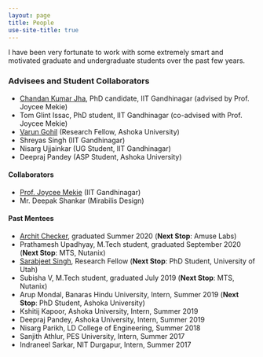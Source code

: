 ```yaml
---
layout: page
title: People
use-site-title: true
---
```


I have been very fortunate to work with some extremely smart and 
motivated graduate and undergraduate students over the past few years.

### Advisees and Student Collaborators
* <a href="https://chajha.github.io/">Chandan Kumar Jha</a>, PhD candidate, IIT Gandhinagar (advised by Prof. Joycee Mekie)
* Tom Glint Issac, PhD student, IIT Gandhinagar (co-advised with Prof. Joycee Mekie)
* <a href="https://varungohil.github.io">Varun Gohil</a> (Research Fellow, Ashoka University)
* Shreyas Singh (IIT Gandhinagar)
* Nisarg Ujjainkar (UG Student, IIT Gandhinagar)
* Deepraj Pandey (ASP Student, Ashoka University)

#### Collaborators
* <a href="http://joycee.people.iitgn.ac.in/">Prof. Joycee Mekie</a> (IIT Gandhinagar)
* Mr. Deepak Shankar (Mirabilis Design)

#### Past Mentees
* <a href="https://checker5965.github.io">Archit Checker</a>, graduated Summer 2020 (**Next Stop**: Amuse Labs)
* Prathamesh Upadhyay, M.Tech student, graduated September 2020 (**Next Stop**: MTS, Nutanix)
* <a href="https://www.cs.utah.edu/~sarab">Sarabjeet Singh</a>, Research Fellow (**Next Stop**: PhD Student, University of Utah)
* Subisha V, M.Tech student, graduated July 2019 (**Next Stop**: MTS, Nutanix)
* Arup Mondal, Banaras Hindu University, Intern, Summer 2019 (**Next Stop**: PhD Student, Ashoka University)
* Kshitij Kapoor, Ashoka University, Intern, Summer 2019
* Deepraj Pandey, Ashoka University, Intern, Summer 2019
* Nisarg Parikh, LD College of Engineering, Summer 2018
* Sanjith Athlur, PES University, Intern, Summer 2017
* Indraneel Sarkar, NIT Durgapur, Intern, Summer 2017

